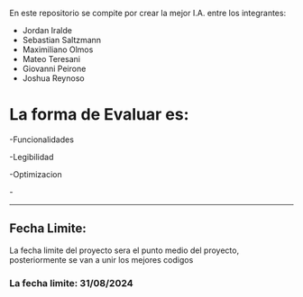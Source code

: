 En este repositorio se compite por crear la mejor I.A. entre los integrantes:
<ul>
  <li> Jordan Iralde          </li>
  <li> Sebastian Saltzmann    </li>
  <li> Maximiliano Olmos      </li>
  <li> Mateo Teresani         </li>
  <li> Giovanni Peirone       </li>
  <li> Joshua Reynoso         </li>
</ul>

<h1> La forma de Evaluar es: </h1>

<p> -Funcionalidades </p>
<p> -Legibilidad </p>
<p> -Optimizacion </p>
<p> -</p>

<hr>

<h2> Fecha Limite: </h2>

<p> La fecha limite del proyecto sera el punto medio del proyecto, posteriormente se van a unir los mejores codigos</p>

<h3> La fecha limite: 31/08/2024 </h3>

